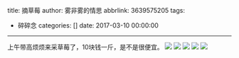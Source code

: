 title: 摘草莓
author: 雾非雾的情思
abbrlink: 3639575205
tags:
  - 碎碎念
categories: []
date: 2017-03-10 00:00:00
---
上午带高烦烦来采草莓了，10块钱一斤，是不是很便宜。
![](http://file.mspring.org/images/blog/482c14cb3066565612a56e3bf8331fed!detail)
![](http://file.mspring.org/images/blog/213dcf34238e5d0da342b894bd810398!detail)
![](http://file.mspring.org/images/blog/a1e5d99367f0508cd6711ccd2b413f8e!detail)
![](http://file.mspring.org/images/blog/9c97a8a697867590cc5ddb2beaa88fc5!detail)
![](http://file.mspring.org/images/blog/56eda73aa843eff1025f5b8d019db020!detail)
